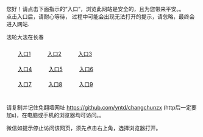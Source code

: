 您好！请点击下面指示的“入口”，浏览此网站是安全的，且为您带来平安。。 <br/>
点击入口后，请耐心等待， 过程中可能会出现无法打开的提示，请忽略，最终会进入网站. </br>

法轮大法在长春<br/>
<div style="padding:10px"><a style="margin:20px" target="_blank" href="https://d3q3r7zwbqz6iu.cloudfront.net/2Qpsp?xjonwfwq" id="ccLink1" rel="nofollow">入口1</a> <a target="_blank" style="margin:20px" href="https://d2htpwulo4kgye.cloudfront.net/2Qpsp?pcmyp" id="ccLink2" rel="nofollow">入口2</a> <a style="margin:20px" target="_blank" href="https://d2w49j0l29bvlx.cloudfront.net/2Qpsp?uniooise" id="ccLink3" rel="nofollow">入口3</a></div>

<div style="padding:10px" ><a style="margin:20px" target="_blank" href="https://d3q3r7zwbqz6iu.cloudfront.net/2Qpsp?xjonwfwq" id="ccLink4" rel="nofollow">入口4</a> <a style="margin:20px" href="https://d2htpwulo4kgye.cloudfront.net/2Qpsp?pcmyp" target="_blank" id="ccLink5" rel="nofollow">入口5</a> <a style="margin:20px" href="https://d2w49j0l29bvlx.cloudfront.net/2Qpsp?uniooise" target="_blank" id="ccLink6" rel="nofollow">入口6</a></div>

<div style="padding:10px"><a style="margin:20px" target="_blank" href="https://d3q3r7zwbqz6iu.cloudfront.net/2Qpsp?xjonwfwq" id="ccLink7" rel="nofollow">入口7</a> <a style="margin:20px" href="https://d2htpwulo4kgye.cloudfront.net/2Qpsp?pcmyp" target="_blank" id="ccLink8" rel="nofollow">入口8</a> <a style="margin:20px" target="_blank" href="https://d2w49j0l29bvlx.cloudfront.net/2Qpsp?uniooise" id="ccLink9" rel="nofollow">入口9</a></div>

<br/>



请复制并记住免翻墙网址 https://github.com/yntd/changchunzx (http后一定要加s)，在电脑或手机的浏览器均可访问。。<br/>

微信如提示停止访问该网页，须先点击右上角，选择浏览器打开。
